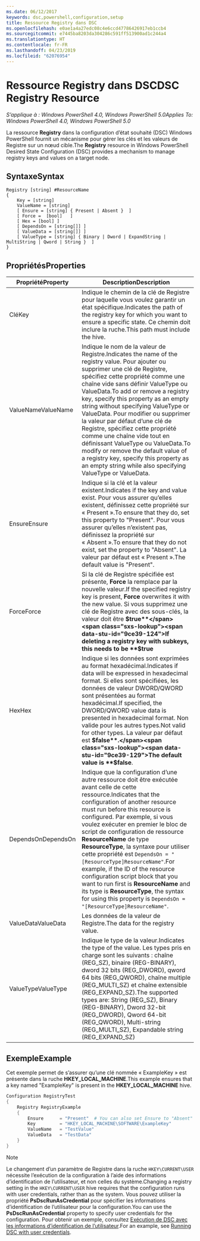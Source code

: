 ```yaml
---
ms.date: 06/12/2017
keywords: dsc,powershell,configuration,setup
title: Ressource Registry dans DSC
ms.openlocfilehash: e0ae1a4a27edc08c4e6ccd47786426917eb1ccb4
ms.sourcegitcommit: e7445ba8203da304286c591ff513900ad1c244a4
ms.translationtype: HT
ms.contentlocale: fr-FR
ms.lasthandoff: 04/23/2019
ms.locfileid: "62076954"
---
```

# <a name="dsc-registry-resource"></a><span data-ttu-id="9ce39-103">Ressource Registry dans DSC</span><span class="sxs-lookup"><span data-stu-id="9ce39-103">DSC Registry Resource</span></span>

<span data-ttu-id="9ce39-104">_S’applique à : Windows PowerShell 4.0, Windows PowerShell 5.0_</span><span class="sxs-lookup"><span data-stu-id="9ce39-104">_Applies To: Windows PowerShell 4.0, Windows PowerShell 5.0_</span></span>

<span data-ttu-id="9ce39-105">La ressource **Registry** dans la configuration d’état souhaité (DSC) Windows PowerShell fournit un mécanisme pour gérer les clés et les valeurs de Registre sur un nœud cible.</span><span class="sxs-lookup"><span data-stu-id="9ce39-105">The **Registry** resource in Windows PowerShell Desired State Configuration (DSC) provides a mechanism to manage registry keys and values on a target node.</span></span>

## <a name="syntax"></a><span data-ttu-id="9ce39-106">Syntaxe</span><span class="sxs-lookup"><span data-stu-id="9ce39-106">Syntax</span></span>

```
Registry [string] #ResourceName
{
    Key = [string]
    ValueName = [string]
    [ Ensure = [string] { Present | Absent }  ]
    [ Force =  [bool]   ]
    [ Hex = [bool] ]
    [ DependsOn = [string[]] ]
    [ ValueData = [string[]] ]
    [ ValueType = [string] { Binary | Dword | ExpandString | MultiString | Qword | String }  ]
}
```

## <a name="properties"></a><span data-ttu-id="9ce39-107">Propriétés</span><span class="sxs-lookup"><span data-stu-id="9ce39-107">Properties</span></span>

| <span data-ttu-id="9ce39-108">Propriété</span><span class="sxs-lookup"><span data-stu-id="9ce39-108">Property</span></span> | <span data-ttu-id="9ce39-109">Description</span><span class="sxs-lookup"><span data-stu-id="9ce39-109">Description</span></span> |
| --- | --- |
| <span data-ttu-id="9ce39-110">Clé</span><span class="sxs-lookup"><span data-stu-id="9ce39-110">Key</span></span>| <span data-ttu-id="9ce39-111">Indique le chemin de la clé de Registre pour laquelle vous voulez garantir un état spécifique.</span><span class="sxs-lookup"><span data-stu-id="9ce39-111">Indicates the path of the registry key for which you want to ensure a specific state.</span></span> <span data-ttu-id="9ce39-112">Ce chemin doit inclure la ruche.</span><span class="sxs-lookup"><span data-stu-id="9ce39-112">This path must include the hive.</span></span>|
| <span data-ttu-id="9ce39-113">ValueName</span><span class="sxs-lookup"><span data-stu-id="9ce39-113">ValueName</span></span>| <span data-ttu-id="9ce39-114">Indique le nom de la valeur de Registre.</span><span class="sxs-lookup"><span data-stu-id="9ce39-114">Indicates the name of the registry value.</span></span> <span data-ttu-id="9ce39-115">Pour ajouter ou supprimer une clé de Registre, spécifiez cette propriété comme une chaîne vide sans définir ValueType ou ValueData.</span><span class="sxs-lookup"><span data-stu-id="9ce39-115">To add or remove a registry key, specify this property as an empty string without specifying ValueType or ValueData.</span></span> <span data-ttu-id="9ce39-116">Pour modifier ou supprimer la valeur par défaut d’une clé de Registre, spécifiez cette propriété comme une chaîne vide tout en définissant ValueType ou ValueData.</span><span class="sxs-lookup"><span data-stu-id="9ce39-116">To modify or remove the default value of a registry key, specify this property as an empty string while also specifying ValueType or ValueData.</span></span>|
| <span data-ttu-id="9ce39-117">Ensure</span><span class="sxs-lookup"><span data-stu-id="9ce39-117">Ensure</span></span>| <span data-ttu-id="9ce39-118">Indique si la clé et la valeur existent.</span><span class="sxs-lookup"><span data-stu-id="9ce39-118">Indicates if the key and value exist.</span></span> <span data-ttu-id="9ce39-119">Pour vous assurer qu’elles existent, définissez cette propriété sur « Present ».</span><span class="sxs-lookup"><span data-stu-id="9ce39-119">To ensure that they do, set this property to "Present".</span></span> <span data-ttu-id="9ce39-120">Pour vous assurer qu’elles n’existent pas, définissez la propriété sur « Absent ».</span><span class="sxs-lookup"><span data-stu-id="9ce39-120">To ensure that they do not exist, set the property to "Absent".</span></span> <span data-ttu-id="9ce39-121">La valeur par défaut est « Present ».</span><span class="sxs-lookup"><span data-stu-id="9ce39-121">The default value is "Present".</span></span>|
| <span data-ttu-id="9ce39-122">Force</span><span class="sxs-lookup"><span data-stu-id="9ce39-122">Force</span></span>| <span data-ttu-id="9ce39-123">Si la clé de Registre spécifiée est présente, **Force** la remplace par la nouvelle valeur.</span><span class="sxs-lookup"><span data-stu-id="9ce39-123">If the specified registry key is present, **Force** overwrites it with the new value.</span></span> <span data-ttu-id="9ce39-124">Si vous supprimez une clé de Registre avec des sous-clés, la valeur doit être **$true**</span><span class="sxs-lookup"><span data-stu-id="9ce39-124">If deleting a registry key with subkeys, this needs to be **$true**</span></span> |
| <span data-ttu-id="9ce39-125">Hex</span><span class="sxs-lookup"><span data-stu-id="9ce39-125">Hex</span></span>| <span data-ttu-id="9ce39-126">Indique si les données sont exprimées au format hexadécimal.</span><span class="sxs-lookup"><span data-stu-id="9ce39-126">Indicates if data will be expressed in hexadecimal format.</span></span> <span data-ttu-id="9ce39-127">Si elles sont spécifiées, les données de valeur DWORD/QWORD sont présentées au format hexadécimal.</span><span class="sxs-lookup"><span data-stu-id="9ce39-127">If specified, the DWORD/QWORD value data is presented in hexadecimal format.</span></span> <span data-ttu-id="9ce39-128">Non valide pour les autres types.</span><span class="sxs-lookup"><span data-stu-id="9ce39-128">Not valid for other types.</span></span> <span data-ttu-id="9ce39-129">La valeur par défaut est **$false**.</span><span class="sxs-lookup"><span data-stu-id="9ce39-129">The default value is **$false**.</span></span>|
| <span data-ttu-id="9ce39-130">DependsOn</span><span class="sxs-lookup"><span data-stu-id="9ce39-130">DependsOn</span></span>| <span data-ttu-id="9ce39-131">Indique que la configuration d’une autre ressource doit être exécutée avant celle de cette ressource.</span><span class="sxs-lookup"><span data-stu-id="9ce39-131">Indicates that the configuration of another resource must run before this resource is configured.</span></span> <span data-ttu-id="9ce39-132">Par exemple, si vous voulez exécuter en premier le bloc de script de configuration de ressource **ResourceName** de type **ResourceType**, la syntaxe pour utiliser cette propriété est `DependsOn = "[ResourceType]ResourceName"`.</span><span class="sxs-lookup"><span data-stu-id="9ce39-132">For example, if the ID of the resource configuration script block that you want to run first is **ResourceName** and its type is **ResourceType**, the syntax for using this property is `DependsOn = "[ResourceType]ResourceName"`.</span></span>|
| <span data-ttu-id="9ce39-133">ValueData</span><span class="sxs-lookup"><span data-stu-id="9ce39-133">ValueData</span></span>| <span data-ttu-id="9ce39-134">Les données de la valeur de Registre.</span><span class="sxs-lookup"><span data-stu-id="9ce39-134">The data for the registry value.</span></span>|
| <span data-ttu-id="9ce39-135">ValueType</span><span class="sxs-lookup"><span data-stu-id="9ce39-135">ValueType</span></span>| <span data-ttu-id="9ce39-136">Indique le type de la valeur.</span><span class="sxs-lookup"><span data-stu-id="9ce39-136">Indicates the type of the value.</span></span> <span data-ttu-id="9ce39-137">Les types pris en charge sont les suivants : chaîne (REG_SZ), binaire (REG-BINARY), dword 32 bits (REG_DWORD), qword 64 bits (REG_QWORD), chaîne multiple (REG_MULTI_SZ) et chaîne extensible (REG_EXPAND_SZ).</span><span class="sxs-lookup"><span data-stu-id="9ce39-137">The supported types are: String (REG_SZ), Binary (REG-BINARY), Dword 32-bit (REG_DWORD), Qword 64-bit (REG_QWORD), Multi-string (REG_MULTI_SZ), Expandable string (REG_EXPAND_SZ)</span></span> |

## <a name="example"></a><span data-ttu-id="9ce39-138">Exemple</span><span class="sxs-lookup"><span data-stu-id="9ce39-138">Example</span></span>

<span data-ttu-id="9ce39-139">Cet exemple permet de s’assurer qu’une clé nommée « ExampleKey » est présente dans la ruche **HKEY\_LOCAL\_MACHINE**.</span><span class="sxs-lookup"><span data-stu-id="9ce39-139">This example ensures that a key named "ExampleKey" is present in the **HKEY\_LOCAL\_MACHINE** hive.</span></span>

```powershell
Configuration RegistryTest
{
    Registry RegistryExample
    {
        Ensure      = "Present"  # You can also set Ensure to "Absent"
        Key         = "HKEY_LOCAL_MACHINE\SOFTWARE\ExampleKey"
        ValueName   = "TestValue"
        ValueData   = "TestData"
    }
}
```

> [!NOTE]
> <span data-ttu-id="9ce39-140">Le changement d’un paramètre de Registre dans la ruche `HKEY\CURRENT\USER` nécessite l’exécution de la configuration à l’aide des informations d’identification de l’utilisateur, et non celles du système.</span><span class="sxs-lookup"><span data-stu-id="9ce39-140">Changing a registry setting in the `HKEY\CURRENT\USER` hive requires that the configuration runs with user credentials, rather than as the system.</span></span> <span data-ttu-id="9ce39-141">Vous pouvez utiliser la propriété **PsDscRunAsCredential** pour spécifier les informations d’identification de l’utilisateur pour la configuration.</span><span class="sxs-lookup"><span data-stu-id="9ce39-141">You can use the **PsDscRunAsCredential** property to specify user credentials for the configuration.</span></span> <span data-ttu-id="9ce39-142">Pour obtenir un exemple, consultez [Exécution de DSC avec les informations d’identification de l’utilisateur](../../../configurations/runAsUser.md).</span><span class="sxs-lookup"><span data-stu-id="9ce39-142">For an example, see [Running DSC with user credentials](../../../configurations/runAsUser.md).</span></span>
